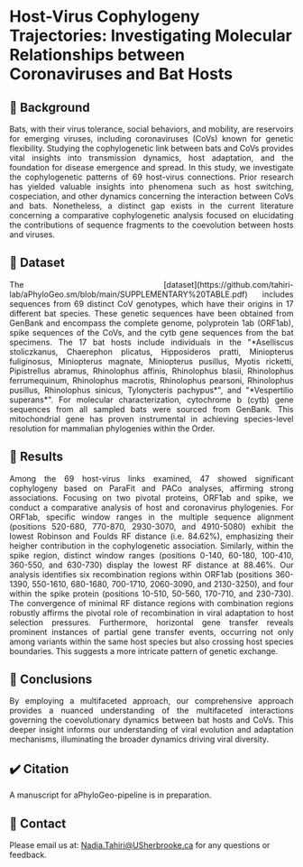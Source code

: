 # Host-Virus Cophylogeny Trajectories: Investigating Molecular Relationships between Coronaviruses and Bat Hosts

## :memo: Background
<p align="justify">Bats, with their virus tolerance, social behaviors, and mobility, are reservoirs for emerging viruses, including coronaviruses (CoVs) known for genetic flexibility. Studying the cophylogenetic link between bats and CoVs provides vital insights into transmission dynamics, host adaptation, and the foundation for disease emergence and spread. In this study, we investigate the cophylogenetic patterns of 69 host-virus connections.
Prior research has yielded valuable insights into phenomena such as host switching, cospeciation, and other dynamics concerning the interaction between CoVs and bats. Nonetheless, a distinct gap exists in the current literature concerning a comparative cophylogenetic analysis focused on elucidating the contributions of sequence fragments to the coevolution between hosts and viruses.</p>

## :open_file_folder: Dataset
<p align="justify">
The [dataset](https://github.com/tahiri-lab/aPhyloGeo.sm/blob/main/SUPPLEMENTARY%20TABLE.pdf) includes sequences from 69 distinct CoV genotypes, which have their origins in 17 different bat species. These genetic sequences have
been obtained from GenBank and encompass the complete genome, polyprotein 1ab (ORF1ab), spike sequences of the CoVs, and the cytb gene sequences from the bat
specimens.
The 17 bat hosts include individuals in the "*Aselliscus stoliczkanus, Chaerephon plicatus, Hipposideros pratti, Miniopterus fuliginosus, Miniopterus magnate, Miniopterus pusillus, Myotis ricketti, Pipistrellus abramus, Rhinolophus affinis, Rhinolophus blasii, Rhinolophus ferrumequinum, Rhinolophus macrotis, Rhinolophus pearsoni, Rhinolophus pusillus, Rhinolophus sinicus, Tylonycteris pachypus*", and "*Vespertilio superans*". For molecular characterization, cytochrome b (cytb) gene sequences from all sampled bats were sourced from GenBank. This mitochondrial gene has proven instrumental in achieving species-level resolution for mammalian phylogenies within the Order.
</p>

## :pushpin: Results
<p align="justify">Among the 69 host-virus links examined, 47 showed significant cophylogeny based on ParaFit and PACo analyses, affirming strong associations. Focusing on two pivotal proteins, ORF1ab and spike, we conduct a comparative analysis of host and coronavirus phylogenies. 
For ORF1ab, specific window ranges in the multiple sequence alignment (positions 520-680, 770-870, 2930-3070, and 4910-5080) exhibit the lowest Robinson and Foulds RF distance (i.e. 84.62%), emphasizing their heigher contribution in the cophylogenetic association. Similarly, within the spike region, distinct window ranges (positions 0-140, 60-180, 100-410, 360-550, and 630-730) display the lowest RF distance at 88.46%.
Our analysis identifies six recombination regions within ORF1ab (positions 360-1390, 550-1610, 680-1680, 700-1710, 2060-3090, and 2130-3250), and four within the spike protein (positions 10-510, 50-560, 170-710, and 230-730). The convergence of minimal RF distance regions with combination regions robustly affirms the pivotal role of recombination in viral adaptation to host selection pressures.
Furthermore, horizontal gene transfer reveals prominent instances of partial gene transfer events, occurring not only among variants within the same host species but also crossing host species boundaries. This suggests a more intricate pattern of genetic exchange.</p>

## :dart: Conclusions
<p align="justify">
By employing a multifaceted approach, our comprehensive approach provides a nuanced understanding of the multifaceted interactions governing the coevolutionary dynamics between bat hosts and CoVs. This deeper insight informs our understanding of viral evolution and adaptation mechanisms, illuminating the broader dynamics driving viral diversity.
</p>

## ✔️ Citation
A manuscript for aPhyloGeo-pipeline is in preparation.

## 📧 Contact
Please email us at: <Nadia.Tahiri@USherbrooke.ca> for any questions or feedback.
